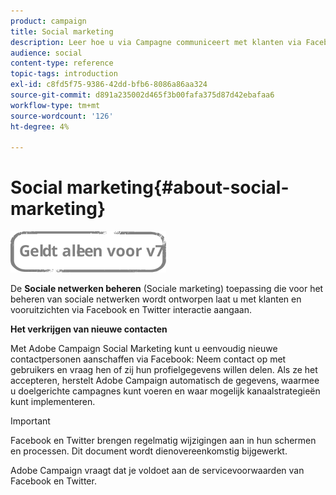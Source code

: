 ```yaml
---
product: campaign
title: Social marketing
description: Leer hoe u via Campagne communiceert met klanten via Facebook en Twitter
audience: social
content-type: reference
topic-tags: introduction
exl-id: c8fd5f75-9386-42dd-bfb6-8086a86aa324
source-git-commit: d891a235002d465f3b00fafa375d87d42ebafaa6
workflow-type: tm+mt
source-wordcount: '126'
ht-degree: 4%

---
```


# Social marketing{#about-social-marketing}

![](../../assets/v7-only.svg)

De **Sociale netwerken beheren** (Sociale marketing) toepassing die voor het beheren van sociale netwerken wordt ontworpen laat u met klanten en vooruitzichten via Facebook en Twitter interactie aangaan.

**Het verkrijgen van nieuwe contacten**

Met Adobe Campaign Social Marketing kunt u eenvoudig nieuwe contactpersonen aanschaffen via Facebook: Neem contact op met gebruikers en vraag hen of zij hun profielgegevens willen delen. Als ze het accepteren, herstelt Adobe Campaign automatisch de gegevens, waarmee u doelgerichte campagnes kunt voeren en waar mogelijk kanaalstrategieën kunt implementeren.

>[!IMPORTANT]
>
>Facebook en Twitter brengen regelmatig wijzigingen aan in hun schermen en processen. Dit document wordt dienovereenkomstig bijgewerkt.
>
>Adobe Campaign vraagt dat je voldoet aan de servicevoorwaarden van Facebook en Twitter.

